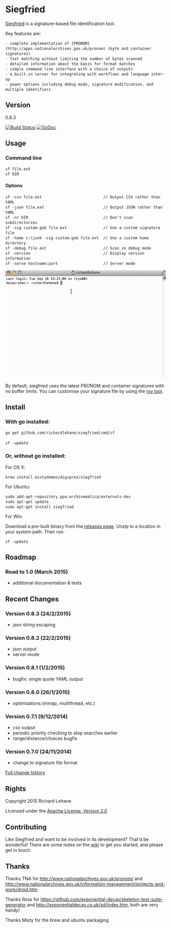 # Siegfried

[Siegfried](http://www.itforarchivists.com/siegfried) is a signature-based file identification tool.

Key features are:

    - complete implementation of [PRONOM](http://apps.nationalarchives.gov.uk/pronom) (byte and container signatures)
    - fast matching without limiting the number of bytes scanned
    - detailed information about the basis for format matches
    - simple command line interface with a choice of outputs
    - a built-in server for integrating with workflows and language inter-op
    - power options including debug mode, signature modification, and multiple identifiers

## Version

0.8.3

[![Build Status](https://travis-ci.org/richardlehane/siegfried.png?branch=master)](https://travis-ci.org/richardlehane/siegfried) [![GoDoc](https://godoc.org/github.com/richardlehane/siegfried/pkg/core?status.svg)](https://godoc.org/github.com/richardlehane/siegfried/pkg/core)

## Usage

### Command line

    sf file.ext
    sf DIR

#### Options

    sf -csv file.ext                           // Output CSV rather than YAML
    sf -json file.ext                          // Output JSON rather than YAML
    sf -nr DIR                                 // Don't scan subdirectories
    sf -sig custom.gob file.ext                // Use a custom signature file
    sf -home c:\junk -sig custom.gob file.ext  // Use a custom home directory
    sf -debug file.ext                         // Scan in debug mode
    sf -version                                // Display version information
    sf -serve hostname:port                    // Server mode


![Usage](usage.gif)

By default, siegfried uses the latest PRONOM and container signatures with no buffer limits. You can customise your signature file by using the [roy tool](https://github.com/richardlehane/siegfried/wiki/Building-a-signature-file-with-ROY).

## Install

### With go installed: 

    go get github.com/richardlehane/siegfried/cmd/sf

    sf -update


### Or, without go installed:

For OS X:

    brew install mistydemeo/digipres/siegfried

For Ubuntu:

    sudo add-apt-repository ppa:archivematica/externals-dev
    sudo apt-get update
    sudo apt-get install siegfried

For Win:

Download a pre-built binary from the [releases page](https://github.com/richardlehane/siegfried/releases). Unzip to a location in your system path. Then run:

	sf -update

## Roadmap

### Road to 1.0 (March 2015)

- additional documentation & tests

## Recent Changes
### Version 0.8.3 (24/2/2015)
- json string escaping

### Version 0.8.2 (22/2/2015)
- json output
- server mode

### Version 0.8.1 (1/2/2015)
- bugfix: single quote YAML output

### Version 0.8.0 (26/1/2015)
- optimisations (mmap, multithread, etc.)

### Version 0.7.1 (9/12/2014)
- csv output
- periodic priority checking to stop searches earlier
- range/distance/choices bugfix

### Version 0.7.0 (24/11/2014)
- change to signature file format

[Full change history](https://github.com/richardlehane/siegfried/wiki/Change-history)

## Rights

Copyright 2015 Richard Lehane 

Licensed under the [Apache License, Version 2.0](http://www.apache.org/licenses/LICENSE-2.0)

## Contributing

Like Siegfried and want to be involved in its development? That'd be wonderful! There are some notes on the [wiki](https://github.com/richardlehane/siegfried/wiki) to get you started, and please get in touch.

## Thanks

Thanks TNA for http://www.nationalarchives.gov.uk/pronom/ and http://www.nationalarchives.gov.uk/information-management/projects-and-work/droid.htm

Thanks Ross for https://github.com/exponential-decay/skeleton-test-suite-generator and http://exponentialdecay.co.uk/sd/index.htm, both are very handy!

Thanks Misty for the brew and ubuntu packaging
